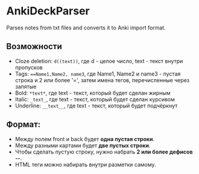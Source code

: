 # AnkiDeckParser
Parses notes from txt files and converts it to Anki import format.

## Возможности
- Cloze deletion:
  `d((text))`, где d - целое число, text - текст внутри пропусков
- Tags:
  `==Name1,Name2, name3`, где Name1, Name2 и name3 - пустая строка и 2 или более '=', затем имена тегов, перечисленные через запятые
- Bold:
  `*text*`, где text - текст, который будет сделан жирным
- Italic:
  `_text_`, где text - текст, который будет сделан курсивом
- Underline:
  `__text__`, где text - текст, который будет подчёркнут
  
## Формат:
- Между полем front и back будет **одна пустая строки**.
- Между разными картами будет **две пустых строки**.
- Чтобы сделать пустую строку, нужно набрать **2 или более дефисов --**.
- HTML теги можно набирать внутри разметки самому.
